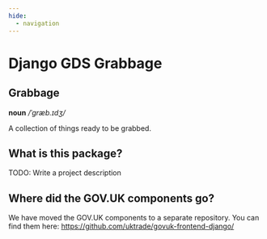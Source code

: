 ```yaml
---
hide:
  - navigation
---
```


# Django GDS Grabbage

## Grabbage

**noun** _/ˈɡræb.ɪdʒ/_

A collection of things ready to be grabbed.

## What is this package?

TODO: Write a project description

## Where did the GOV.UK components go?

We have moved the GOV.UK components to a separate repository. You can find them here:
https://github.com/uktrade/govuk-frontend-django/
